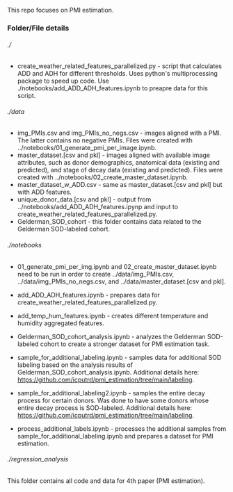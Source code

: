 This repo focuses on PMI estimation.

### Folder/File details
###### ./
* create_weather_related_features_parallelized.py - script that calculates ADD and ADH for different thresholds. Uses python's multiprocessing package to speed up code. Use ./notebooks/add_ADD_ADH_features.ipynb to preapre data for this script. 

###### ./data
* img_PMIs.csv and img_PMIs_no_negs.csv - images aligned with a PMI. The latter contains no negative PMIs. Files were created with ../notebooks/01_generate_pmi_per_image.ipynb.
* master_dataset.[csv and pkl] - images aligned with available image attributes, such as donor demographics, anatomical data (existing and predicted), and stage of decay data (existing and predicted). Files were created with ../notebooks/02_create_master_dataset.ipynb.
* master_dataset_w_ADD.csv - same as master_dataset.[csv and pkl] but with ADD features. 
* unique_donor_data.[csv and pkl] - output from ../notebooks/add_ADD_ADH_features.ipynp and input to create_weather_related_features_parallelized.py.
* Gelderman_SOD_cohort - this folder contains data related to the Gelderman SOD-labeled cohort. 

###### ./notebooks
* 01_generate_pmi_per_img.ipynb and 02_create_master_dataset.ipynb need to be run in order to create ../data/img_PMIs.csv, ../data/img_PMIs_no_negs.csv, and ../data/master_dataset.[csv and pkl].

* add_ADD_ADH_features.ipynb - prepares data for create_weather_related_features_parallelized.py.

* add_temp_hum_features.ipynb - creates different temperature and humidity aggregated features.

* Gelderman_SOD_cohort_analysis.ipynb - analyzes the Gelderman SOD-labeled cohort to create a stronger dataset for PMI estimation task. 

* sample_for_additional_labeling.ipynb - samples data for additional SOD labeling based on the analysis results of Gelderman_SOD_cohort_analysis.ipynb. Additional details here: https://github.com/icputrd/pmi_estimation/tree/main/labeling.

* sample_for_additional_labeling2.ipynb - samples the entire decay process for certain donors. Was done to have some donors whose entire decay process is SOD-labeled. Additional details here: https://github.com/icputrd/pmi_estimation/tree/main/labeling.

* process_additional_labels.ipynb - processes the additional samples from sample_for_additional_labeling.ipynb and prepares a dataset for PMI estimation.

###### ./regression_analysis
This folder contains all code and data for 4th paper (PMI estimation).


